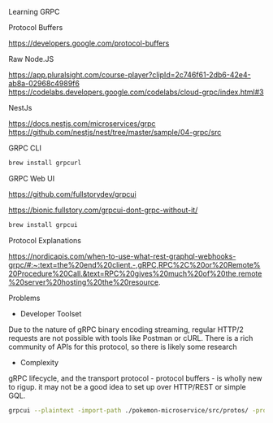 
Learning GRPC

Protocol Buffers

https://developers.google.com/protocol-buffers

Raw Node.JS

https://app.pluralsight.com/course-player?clipId=2c746f61-2db6-42e4-ab8a-02968c4989f6
https://codelabs.developers.google.com/codelabs/cloud-grpc/index.html#3

NestJs

https://docs.nestjs.com/microservices/grpc
https://github.com/nestjs/nest/tree/master/sample/04-grpc/src

GRPC CLI
```bash
brew install grpcurl
```

GRPC Web UI

https://github.com/fullstorydev/grpcui

https://bionic.fullstory.com/grpcui-dont-grpc-without-it/

```bash
brew install grpcui
```

Protocol Explanations

https://nordicapis.com/when-to-use-what-rest-graphql-webhooks-grpc/#:~:text=the%20end%20client.-,gRPC,RPC%2C%20or%20Remote%20Procedure%20Call.&text=RPC%20gives%20much%20of%20the,remote%20server%20hosting%20the%20resource.


Problems

- Developer Toolset

Due to the nature of gRPC binary encoding streaming, regular HTTP/2 requests are not possible with
tools like Postman or cURL. There is a rich community of APIs for this protocol, so there is likely
some research

- Complexity

gRPC lifecycle, and the transport protocol - protocol buffers - is wholly new to rigup.
it may not be a good idea to set up over HTTP/REST or simple GQL.

```bash 
grpcui --plaintext -import-path ./pokemon-microservice/src/protos/ -proto pokemon.proto localhost:5000
```
